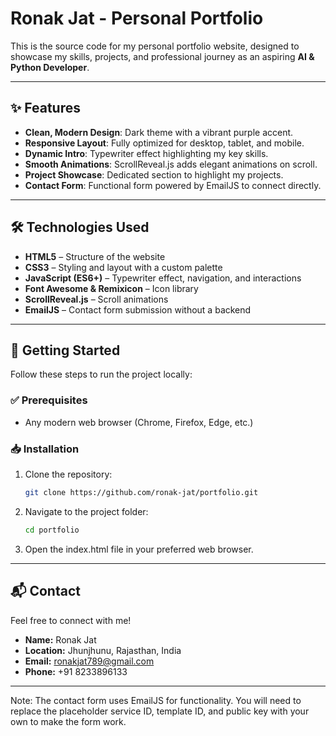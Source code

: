 # Ronak Jat - Personal Portfolio

This is the source code for my personal portfolio website, designed to showcase my skills, projects, and professional journey as an aspiring **AI & Python Developer**.

---

## ✨ Features

- **Clean, Modern Design**: Dark theme with a vibrant purple accent.  
- **Responsive Layout**: Fully optimized for desktop, tablet, and mobile.  
- **Dynamic Intro**: Typewriter effect highlighting my key skills.  
- **Smooth Animations**: ScrollReveal.js adds elegant animations on scroll.  
- **Project Showcase**: Dedicated section to highlight my projects.  
- **Contact Form**: Functional form powered by EmailJS to connect directly.  

---

## 🛠️ Technologies Used

- **HTML5** – Structure of the website  
- **CSS3** – Styling and layout with a custom palette  
- **JavaScript (ES6+)** – Typewriter effect, navigation, and interactions  
- **Font Awesome & Remixicon** – Icon library  
- **ScrollReveal.js** – Scroll animations  
- **EmailJS** – Contact form submission without a backend  

---

## 🚀 Getting Started

Follow these steps to run the project locally:

### ✅ Prerequisites
- Any modern web browser (Chrome, Firefox, Edge, etc.)

### 📥 Installation
1. Clone the repository:
   ```bash
   git clone https://github.com/ronak-jat/portfolio.git

2. Navigate to the project folder:
   ```bash
   cd portfolio
3. Open the index.html file in your preferred web browser.
---

## 📬 Contact

Feel free to connect with me!

- **Name:** Ronak Jat  
- **Location:** Jhunjhunu, Rajasthan, India  
- **Email:** [ronakjat789@gmail.com](mailto:ronakjat789@gmail.com)  
- **Phone:** +91 8233896133  
---
Note: The contact form uses EmailJS for functionality. You will need to replace the placeholder service ID, template ID, and public key with your own to make the form work.
